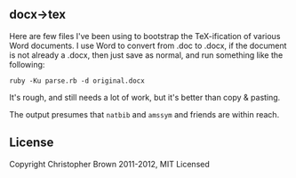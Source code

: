 ## docx->tex

Here are few files I've been using to bootstrap the TeX-ification of various Word documents. I use Word to convert from .doc to .docx, if the document is not already a .docx, then just save as normal, and run something like the following:

    ruby -Ku parse.rb -d original.docx

It's rough, and still needs a lot of work, but it's better than copy & pasting.

The output presumes that `natbib` and `amssym` and friends are within reach.

## License

Copyright Christopher Brown 2011-2012, MIT Licensed
